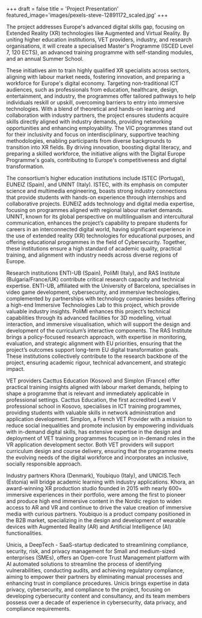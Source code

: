 +++
draft = false
title = 'Project Presentation'
featured_image='images/pexels-steve-12891172_scaled.jpg'
+++


The project addresses Europe's advanced digital skills gap, focusing on Extended Reality (XR) technologies like Augmented and Virtual Reality. By uniting higher education institutions, VET providers, industry, and research organisations, it will create a specialised Master's Programme (ISCED Level 7, 120 ECTS), an advanced training programme with self-standing modules, and an annual Summer School. 

<!--more-->

These initiatives aim to train highly qualified XR specialists across sectors, aligning with labour market needs, fostering innovation, and preparing a workforce for Europe's digital economy. Targeting non-traditional ICT audiences, such as professionals from education, healthcare, design, entertainment, and industry, the programmes offer tailored pathways to help individuals reskill or upskill, overcoming barriers to entry into immersive technologies. With a blend of theoretical and hands-on learning and collaboration with industry partners, the project ensures students acquire skills directly aligned with industry demands, providing networking opportunities and enhancing employability. The VIC programmes stand out for their inclusivity and focus on interdisciplinary, supportive teaching methodologies, enabling participants from diverse backgrounds to transition into XR fields. By driving innovation, boosting digital literacy, and preparing a skilled workforce, the initiative aligns with the Digital Europe Programme's goals, contributing to Europe's competitiveness and digital transformation.



The consortium’s higher education institutions include ISTEC (Portugal), EUNEIZ (Spain), and UNINT
(Italy). 
ISTEC, with its emphasis on computer science and multimedia engineering, boasts strong industry connections that provide students with hands-on experience through internships and collaborative projects. EUNEIZ adds technology and digital media expertise, focusing on programmes aligned with regional labour market demands. UNINT, known for its global perspective on multilingualism and intercultural communication, enhances the project’s capability to prepare students for careers in an interconnected digital world, having significant experience in the use of extended reality (XR) technologies for educational purposes, and offering educational programmes in the field of Cybersecurity. Together, these institutions ensure a high standard of academic quality, practical training, and alignment with industry needs across diverse regions of Europe.

Research institutions ENTI-UB (Spain), PoliMI (Italy), and RAS Institute (Bulgaria/France/UK) contribute critical research capacity and technical expertise. ENTI-UB, affiliated with the University of Barcelona, specialises in video game development, cybersecurity, and immersive technologies, complemented by partnerships with technology companies besides offering a high-end Immersive Technologies Lab to this project, which provide valuable industry insights. PoliMI enhances this project’s technical capabilities through its advanced facilities for 3D modelling, virtual interaction, and immersive visualisation, which will support the design and development of the curriculum’s interactive components. The RAS Institute brings a policy-focused research approach, with expertise in monitoring, evaluation, and strategic alignment with EU priorities, ensuring that the project’s outcomes support long-term EU digital transformation goals. These institutions collectively contribute to the research backbone of the project, ensuring academic rigour, technical advancement, and strategic impact.

VET providers Cacttus Education (Kosovo) and Simplon (France) offer practical training insights aligned
with labour market demands, helping to shape a programme that is relevant and immediately applicable in professional settings. Cacttus Education, the first accredited Level V professional school in Kosovo, specialises in ICT training programmes, providing students with valuable skills in network administration and application development. Simplon, a French VET Provider with a mission to reduce social inequalities and promote inclusion by empowering individuals with in-demand digital skills, has extensive expertise in the design and deployment of VET training programmes focusing on in-demand roles in the VR application development sector. 
Both VET providers will support curriculum design and course delivery, ensuring that the programme meets the evolving needs of the digital workforce and incorporates an inclusive, socially responsible approach.

Industry partners Khora (Denmark), Youbiquo (Italy), and UNICIS.Tech (Estonia) will bridge academic
learning with industry applications. Khora, an award-winning XR production studio founded in 2015 with nearly 600+ immersive experiences in their portfolio, were among the first to pioneer and produce high end immersive content in the Nordic region to widen access to AR and VR and continue to drive the value creation of immersive media with curious partners. 
Youbiquo is a product company positioned in the B2B market, specializing in the design and development of wearable devices with Augmented Reality (AR) and Artificial Intelligence (AI) functionalities.

Unicis, a DeepTech - SaaS-startup dedicated to streamlining compliance, security, risk, and
privacy management for Small and medium-sized enterprises (SMEs), offers an Open-core Trust
Management platform with AI automated solutions to streamline the process of identifying
vulnerabilities, conducting audits, and achieving regulatory compliance, aiming to empower their
partners by eliminating manual processes and enhancing trust in compliance procedures. 
Unicis brings 
expertise in data privacy, cybersecurity, and compliance to the project, focusing on developing
cybersecurity content and consultancy, and its team members possess over a decade of experience in
cybersecurity, data privacy, and compliance requirements.
